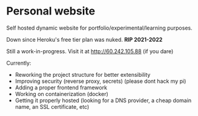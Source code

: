 # Personal website

Self hosted dynamic website for portfolio/experimental/learning purposes.

Down since Heroku's free tier plan was nuked. **RIP 2021-2022**

Still a work-in-progress. Visit it at http://60.242.105.88 (if you dare)

Currently:
 - Reworking the project structure for better extensibility
 - Improving security (reverse proxy, secrets) (please dont hack my pi)
 - Adding a proper frontend framework
 - Working on containerization (docker)
 - Getting it properly hosted (looking for a DNS provider, a cheap domain name, an SSL certificate, etc)
